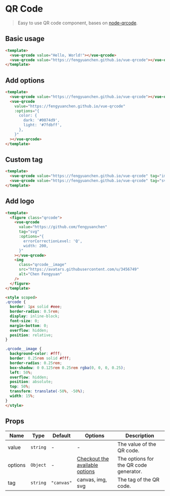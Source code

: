 # QR Code

> Easy to use QR code component, bases on [node-qrcode](https://github.com/soldair/node-qrcode).

## Basic usage

```html
<template>
  <vue-qrcode value="Hello, World!"></vue-qrcode>
  <vue-qrcode value="https://fengyuanchen.github.io/vue-qrcode"></vue-qrcode>
</template>
```

## Add options

```html
<template>
  <vue-qrcode value="https://fengyuanchen.github.io/vue-qrcode"></vue-qrcode>
  <vue-qrcode
    value="https://fengyuanchen.github.io/vue-qrcode"
    :options="{
      color: {
        dark: '#0074d9',
        light: '#7fdbff',
      },
    }"
  ></vue-qrcode>
</template>
```

## Custom tag

```html
<template>
  <vue-qrcode value="https://fengyuanchen.github.io/vue-qrcode" tag="img"></vue-qrcode>
  <vue-qrcode value="https://fengyuanchen.github.io/vue-qrcode" tag="svg" :options="{ width: 148 }"></vue-qrcode>
</template>
```

## Add logo

```html
<template>
  <figure class="qrcode">
    <vue-qrcode
      value="https://github.com/fengyuanchen"
      tag="svg"
      :options="{
        errorCorrectionLevel: 'Q',
        width: 200,
      }"
    ></vue-qrcode>
    <img
      class="qrcode__image"
      src="https://avatars.githubusercontent.com/u/3456749"
      alt="Chen Fengyuan"
    />
  </figure>
</template>

<style scoped>
.qrcode {
  border: 1px solid #eee;
  border-radius: 0.5rem;
  display: inline-block;
  font-size: 0;
  margin-bottom: 0;
  overflow: hidden;
  position: relative;
}

.qrcode__image {
  background-color: #fff;
  border: 0.25rem solid #fff;
  border-radius: 0.25rem;
  box-shadow: 0 0.125rem 0.25rem rgba(0, 0, 0, 0.25);
  left: 50%;
  overflow: hidden;
  position: absolute;
  top: 50%;
  transform: translate(-50%, -50%);
  width: 15%;
}
</style>
```

## Props

| Name | Type | Default | Options | Description |
| --- | --- | --- | --- | --- |
| value | `string` | - | - | The value of the QR code. |
| options | `Object` | - | [Checkout the available options](https://github.com/soldair/node-qrcode#qr-code-options) | The options for the QR code generator. |
| tag | `string` | `"canvas"` | canvas, img, svg | The tag of the QR code. |
